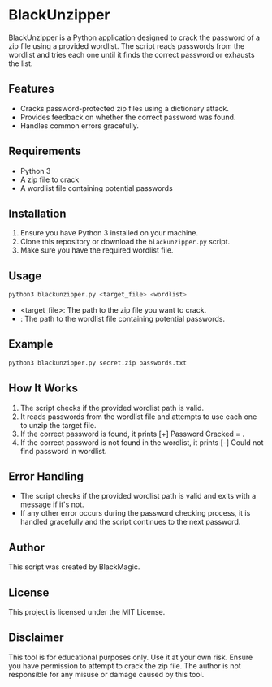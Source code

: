 # BlackUnzipper

BlackUnzipper is a Python application designed to crack the password of a zip file using a provided wordlist. The script reads passwords from the wordlist and tries each one until it finds the correct password or exhausts the list.

## Features

- Cracks password-protected zip files using a dictionary attack.
- Provides feedback on whether the correct password was found.
- Handles common errors gracefully.

## Requirements

- Python 3
- A zip file to crack
- A wordlist file containing potential passwords

## Installation

1. Ensure you have Python 3 installed on your machine.
2. Clone this repository or download the `blackunzipper.py` script.
3. Make sure you have the required wordlist file.

## Usage

```sh
python3 blackunzipper.py <target_file> <wordlist>
```
- <target_file>: The path to the zip file you want to crack.
- <wordlist>: The path to the wordlist file containing potential passwords.

## Example
```sh
python3 blackunzipper.py secret.zip passwords.txt
```

## How It Works

1. The script checks if the provided wordlist path is valid.
2. It reads passwords from the wordlist file and attempts to use each one to unzip the target file.
3. If the correct password is found, it prints [+] Password Cracked = <password>.
4. If the correct password is not found in the wordlist, it prints [-] Could not find password in wordlist.

## Error Handling

- The script checks if the provided wordlist path is valid and exits with a message if it's not.
- If any other error occurs during the password checking process, it is handled gracefully and the script continues to the next password.

## Author

This script was created by BlackMagic.

## License

This project is licensed under the MIT License.

## Disclaimer

This tool is for educational purposes only. Use it at your own risk. Ensure you have permission to attempt to crack the zip file. The author is not responsible for any misuse or damage caused by this tool.
